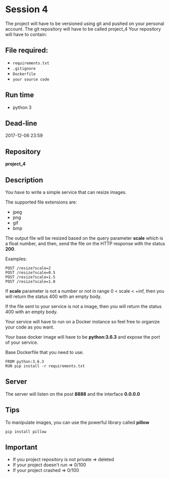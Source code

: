 # Session 4

The project will have to be versioned using git and pushed on your personal
account. The git repository will have to be called project_4
Your repository will have to contain:

## File required:

* `requirements.txt`
* `.gitignore`
* `Dockerfile`
* `your source code`

## Run time

* python 3

## Dead-line

2017-12-06 23:59

## Repository

**project_4**

## Description

You have to write a simple service that can resize images.

The supported file extensions are:

* jpeg
* png
* gif
* bmp

The output file will be resized based on the query parameter **scale** which is
a float number, and then, send the file on the HTTP response with the status **200**.

Examples:

```
POST /resize?scale=2
POST /resize?scale=0.5
POST /resize?scale=1.5
POST /resize?scale=1.0
```

If **scale** parameter is not a number or not in range 0 < scale < +inf, then you
will return the status 400 with an empty body.

If the file sent to your service is not a image, then you  will return the
status 400 with an empty body.

Your service will have to run on a Docker instance so feel free to organize your
code as you want.

Your base docker image will have to be **python:3.6.3** and expose the port of
your service.

Base Dockerfile that you need to use.

```
FROM python:3.6.3
RUN pip install -r requirements.txt
```


## Server

The server will listen on the post **8888** and the interface **0.0.0.0**

## Tips

To manipulate images, you can use the powerful library called **pillow**

```
pip install pillow
```

## Important

* If you project repository is not private => deleted
* If your project doesn't run => 0/100
* If your project crashed => 0/100
